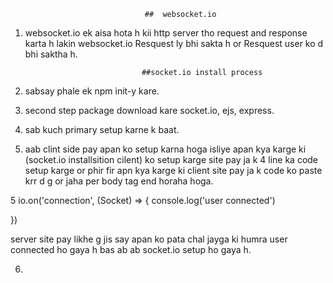 

                                  ##  websocket.io

1. websocket.io ek aisa hota h kii http server tho request and response karta h lakin websocket.io Resquest ly bhi sakta h or Resquest user ko d bhi saktha h.


                                 ##socket.io install process

1. sabsay phale ek npm init-y kare.

2. second step package download kare socket.io, ejs, express.

3. sab kuch primary setup karne k baat.

4. aab clint side pay apan ko setup karna hoga  isliye apan kya karge ki (socket.io installsition cilent) ko setup karge
   site pay ja k 4 line ka code setup karge or phir fir apn kya karge ki client site pay ja k code ko paste krr d g
   or jaha per body tag end horaha hoga.

5      io.on('connection', (Socket) => {
    console.log('user connected')
    
})

server site pay likhe g jis say apan ko pata chal jayga ki humra user connected ho gaya h bas ab 
ab socket.io setup ho gaya h.

6. 